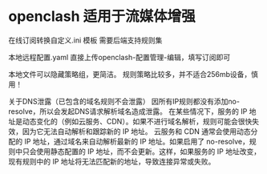 # openclash 适用于流媒体增强

在线订阅转换自定义.ini 模板
需要后端支持规则集

本地远程配置.yaml
直接上传openclash-配置管理-编辑，填写订阅即可

本地文件可以隐藏策略组，更简洁。
规则策略比较多，并不适合256mb设备，慎用！

关于DNS泄露（已包含的域名规则不会泄露）
因所有IP规则都没有添加no-resolve，所以会发起DNS请求解析域名造成泄露。
在某些情况下，服务的 IP 地址是动态变化的（例如云服务、CDN）。如果不进行域名解析，规则可能会很快失效，因为它无法自动解析和跟踪新的 IP 地址。
云服务和 CDN 通常会使用动态分配的 IP 地址，通过域名来自动解析最新的 IP 地址。如果启用了 no-resolve，规则中只会使用静态配置的 IP 地址，而不会更新。这样，如果服务的 IP 地址改变，现有规则中的 IP 地址将无法匹配新的地址，导致连接异常或失败。
